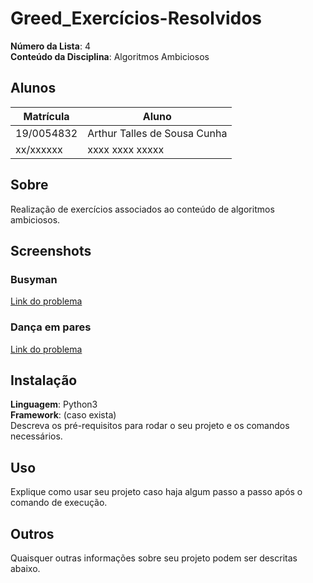 # Greed_Exercícios-Resolvidos

**Número da Lista**: 4<br>
**Conteúdo da Disciplina**: Algoritmos Ambiciosos<br>

## Alunos
|Matrícula | Aluno |
| -- | -- |
| 19/0054832  |  Arthur Talles de Sousa Cunha |
| xx/xxxxxx  |  xxxx xxxx xxxxx |

## Sobre 
Realização de exercícios associados ao conteúdo de algoritmos ambiciosos. 

## Screenshots
### Busyman
[Link do problema](https://www.spoj.com/problems/BUSYMAN/)

### Dança em pares
[Link do problema](https://codeforces.com/problemset/problem/489/B)

## Instalação 
**Linguagem**: Python3<br>
**Framework**: (caso exista)<br>
Descreva os pré-requisitos para rodar o seu projeto e os comandos necessários.

## Uso 
Explique como usar seu projeto caso haja algum passo a passo após o comando de execução.

## Outros 
Quaisquer outras informações sobre seu projeto podem ser descritas abaixo.




